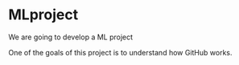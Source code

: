 # MLproject
We are going to develop a ML project

One of the goals of this project is to understand how GitHub works.
